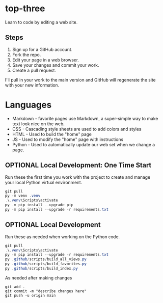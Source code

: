 # top-three

Learn to code by editing a web site. 

## Steps

1. Sign up for a GitHub account.
2. Fork the repo. 
3. Edit your page in a web browser.
4. Save your changes and commit your work. 
5. Create a pull request.

I'll pull in your work to the main version and GitHub will regenerate the site with your new information. 

# Languages

- Markdown - favorite pages use Markdown, a super-simple way to make text look nice on the web.
- CSS - Cascading style sheets are used to add colors and styles
- HTML - Used to build the "home" page
- JS - Used to modify the "home" page with instructions
- Python - Used to automatically update our web set when we change a page.

## OPTIONAL Local Development: One Time Start 

Run these the first time you work with the project to create and manage your local Python virtual environment. 

```powershell
git pull
py -m venv .venv
.\.venv\Scripts\activate
py -m pip install --upgrade pip 
py -m pip install --upgrade -r requirements.txt 
```
## OPTIONAL Local Development

Run these as needed when working on the Python code. 

```powershell
git pull
.\.venv\Scripts\activate
py -m pip install --upgrade -r requirements.txt 
py .github/scripts/build_all_views.py
py .github/scripts/build_favorites.py
py .github/scripts/build_index.py
```

As needed after making changes

```shell
git add .
git commit -m "describe changes here"
git push -u origin main
```